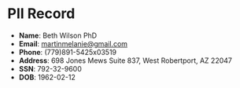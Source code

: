 # PII Record
- **Name**: Beth Wilson PhD
- **Email**: martinmelanie@gmail.com
- **Phone**: (779)891-5425x03519
- **Address**: 698 Jones Mews Suite 837, West Robertport, AZ 22047
- **SSN**: 792-32-9600
- **DOB**: 1962-02-12
